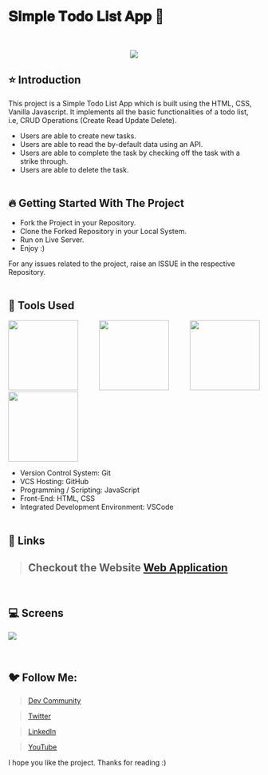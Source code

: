 # 𝐒𝐢𝐦𝐩𝐥𝐞 𝐓𝐨𝐝𝐨 𝐋𝐢𝐬𝐭 𝐀𝐩𝐩 🚀
 
<br/>
<p align="center">
<img src="https://user-images.githubusercontent.com/76626529/184528937-0423b5c8-4d39-4400-abeb-e61081f77a31.png">
</p>

## ⭐ Introduction

This project is a Simple Todo List App which is built using the HTML, CSS, Vanilla Javascript. It implements all the basic functionalities of a todo list, i.e, CRUD Operations (Create Read Update Delete).

-  Users are able to create new tasks.
-  Users are able to read the by-default data using an API.
-  Users are able to complete the task by checking off the task with a strike through.
-  Users are able to delete the task.
   <br/>
   <br/>

## 🔥 Getting Started With The Project

-  Fork the Project in your Repository.
-  Clone the Forked Repository in your Local System.
-  Run on Live Server.
-  Enjoy :)

For any issues related to the project, raise an ISSUE in the respective Repository.
<br/>
<br/>

## 🔨 Tools Used

<p align="justify">
<img height="140" width="140" src="https://www.w3.org/html/logo/downloads/HTML5_Logo_256.png">
<img height="140" width="140" src="https://logodix.com/logo/470309.png">
<img height="140" width="140" src="https://upload.wikimedia.org/wikipedia/commons/6/6a/JavaScript-logo.png">
<img height="140" width="140" src="https://code.visualstudio.com/assets/apple-touch-icon.png">
</p>

-  Version Control System: Git
-  VCS Hosting: GitHub
-  Programming / Scripting: JavaScript
-  Front-End: HTML, CSS
-  Integrated Development Environment: VSCode
   <br/>
   <br/>

## 🔗 Links

> ## Checkout the Website [Web Application](https://ayush-kanduri.github.io/Simple-Todo-List-App/)

 <br/>

## 💻 Screens

<p align="justify">
<img src="https://user-images.githubusercontent.com/76626529/184528937-0423b5c8-4d39-4400-abeb-e61081f77a31.png">
</p>
<br/>

## 🐦 Follow Me:

> [Dev Community](https://dev.to/ayushkanduri)

> [Twitter](https://twitter.com/ayush_codes)

> [LinkedIn](https://www.linkedin.com/in/ayushkanduri/)

> [YouTube](https://www.youtube.com/channel/UC6c1ajC_2jF7wQp7Y13t2bg)

I hope you like the project. Thanks for reading :)
